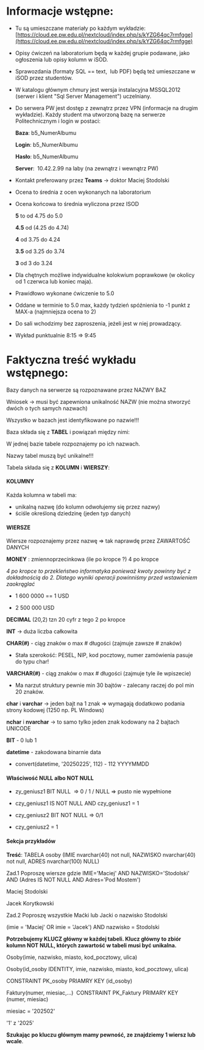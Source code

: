 # Informacje wstępne:

- Tu są umieszczane materiały po każdym wykładzie:
[https://cloud.ee.pw.edu.pl/nextcloud/index.php/s/kYZG64qc7rmfgge](https://cloud.ee.pw.edu.pl/nextcloud/index.php/s/kYZG64qc7rmfgge) 

- Opisy ćwiczeń na laboratorium będą w każdej grupie podawane, jako ogłoszenia lub opisy kolumn w iSOD.

- Sprawozdania (formaty SQL == text,  lub PDF) będą też umieszczane w iSOD przez studentów.

- W katalogu głównym chmury jest wersja instalacyjna MSSQL2012 (serwer i klient "Sql Server Management") uczelniany.

- Do serwera PW jest dostęp z zewnątrz przez VPN (informacje na drugim wykładzie). Każdy student ma utworzoną bazę na serwerze Politechnicznym i login w postaci:

	**Baza**: b5_NumerAlbumu

	**Login**: b5_NumerAlbumu

	**Hasło**: b5_NumerAlbumu

	**Server**:  10.42.2.99 na laby (na zewnątrz i wewnątrz PW)

- Kontakt preferowany przez **Teams** → doktor Maciej Stodolski

- Ocena to średnia z ocen wykonanych na laboratorium

- Ocena końcowa to średnia wyliczona przez ISOD

	**5** to od 4.75 do 5.0

	**4.5** od (4.25 do 4.74)

	**4** od 3.75 do 4.24

	**3.5** od 3.25 do 3.74

	**3** od 3 do 3.24

- Dla chętnych możliwe indywidualne kolokwium poprawkowe (w okolicy od 1 czerwca lub koniec maja).

- Prawidłowo wykonane ćwiczenie to 5.0

- Oddane w terminie to 5.0 max, każdy tydzień spóźnienia to -1 punkt z MAX-a (najmniejsza ocena to 2)

- Do sali wchodzimy bez zaproszenia, jeżeli jest w niej prowadzący.

- Wykład punktualnie 8:15 => 9:45

# Faktyczna treść wykładu wstępnego:

Bazy danych na serwerze są rozpoznawane przez NAZWY BAZ

Wniosek → musi być zapewniona unikalność NAZW (nie można stworzyć dwóch o tych samych nazwach)

Wszystko w bazach jest identyfikowane po nazwie!!!

Baza składa się z **TABEL** i powiązań między nimi:

W jednej bazie tabele rozpoznajemy po ich nazwach.

Nazwy tabel muszą być unikalne!!!

Tabela składa się z **KOLUMN** i **WIERSZY**:
#### **KOLUMNY**

Każda kolumna w tabeli ma:
- unikalną nazwę (do kolumn odwołujemy się przez nazwy)
- ściśle określoną dziedzinę (jeden typ danych)

#### **WIERSZE**
Wiersze rozpoznajemy przez nazwę => tak naprawdę przez ZAWARTOŚĆ DANYCH


**MONEY** : zmiennoprzecinkowa (ile po kropce ?) 4 po kropce

*4 po kropce to przekleństwo informatyka ponieważ kwoty powinny być z dokładnością do 2. Dlatego wyniki operacji powinniśmy przed wstawieniem zaokrąglać*

- 1 600 0000 == 1 USD

- 2 500 000 USD

**DECIMAL** (20,2) tzn 20 cyfr z tego 2 po kropce



**INT** → duża liczba całkowita

**CHAR(#)** - ciąg znaków o max # długości (zajmuje zawsze # znaków)
- Stała szerokość: PESEL, NIP, kod pocztowy, numer zamówienia pasuje do typu char!

**VARCHAR(#)** - ciąg znaków o max # długości (zajmuje tyle ile wpiszecie)
- Ma narzut struktury pewnie min 30 bajtów - zalecany raczej do pol min 20 znaków.


**char** i **varchar** -> jeden bajt na 1 znak => wymagają dodatkowo podania strony kodowej (1250 np. PL Windows)

**nchar** i **nvarchar** -> to samo tylko jeden znak kodowany na 2 bajtach UNICODE

**BIT** - 0 lub 1

**datetime** - zakodowana binarnie data

- convert(datetime, '20250225', 112) - 112 YYYYMMDD

#### Właściwość NULL albo NOT NULL

- zy_geniusz1 BIT NULL  => 0 / 1 / NULL => pusto nie wypełnione

- czy_geniusz1 IS NOT NULL AND czy_geniusz1 = 1

- czy_geniusz2 BIT NOT NULL => 0/1

- czy_geniusz2 = 1

#### Sekcja przykładów
**Treść**:
TABELA osoby (IMIE nvarchar(40) not null, NAZWISKO nvarchar(40) not null, ADRES nvarchar(100) NULL)

Zad.1
Poproszę wiersze gdzie IMIE='Maciej' AND NAZWISKO='Stodolski' AND (Adres IS NOT NULL AND Adres='Pod Mostem')

Maciej Stodolski

Jacek Korytkowski

Zad.2
Poproszę wszystkie Maćki lub Jacki o nazwisko Stodolski

(imie = 'Maciej' OR imie = 'Jacek') AND nazwisko = Stodolski

**Potrzebujemy KLUCZ główny w każdej tabeli. Klucz główny to zbiór kolumn NOT NULL, których zawartość w tabeli musi być unikalna.**

Osoby(imie, nazwisko, miasto, kod_pocztowy, ulica)

Osoby(id_osoby IDENTITY, imie, nazwisko, miasto, kod_pocztowy, ulica)

CONSTRAINT PK_osoby PRIAMRY KEY (id_osoby)

Faktury(numer, miesiac,...)  CONSTRAINT PK_Faktury PRIMARY KEY (numer, miesiac)

miesiac = '202502'

'1' z '2025'

**Szukając po kluczu głównym mamy pewność, ze znajdziemy 1 wiersz lub wcale**.
